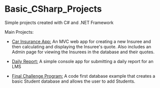 # Basic_CSharp_Projects
Simple projects created with C# and .NET Framework

Main Projects:    
  - [Car Insurance App:](https://github.com/tabii238/Basic_CSharp_Projects/tree/master/CarInsurance)
        An MVC web app for creating a new Insuree and then calculating and displaying the Insuree's quote.
        Also includes an Admin page for viewing the Insurees in the database and their quotes.
  
  - [Daily Report:](https://github.com/tabii238/Basic_CSharp_Projects/tree/master/DailyReport)
        A simple console app for submitting a daily report for an LMS
        
  - [Final Challenge Program:](https://github.com/tabii238/Basic_CSharp_Projects/tree/master/FinalChallenge)
        A code first database example that creates a basic Student database and allows the user to add Students. 
